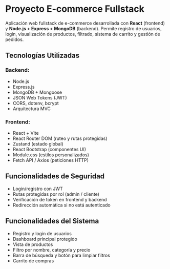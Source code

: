 # Proyecto E-commerce Fullstack

Aplicación web fullstack de e-commerce desarrollada con **React** (frontend) y **Node.js + Express + MongoDB** (backend). Permite registro de usuarios, login, visualización de productos, filtrado, sistema de carrito y gestión de pedidos.

## Tecnologías Utilizadas

### Backend:
- Node.js
- Express.js
- MongoDB + Mongoose
- JSON Web Tokens (JWT)
- CORS, dotenv, bcrypt
- Arquitectura MVC

### Frontend:
- React + Vite
- React Router DOM (ruteo y rutas protegidas)
- Zustand (estado global)
- React Bootstrap (componentes UI)
- Module.css (estilos personalizados)
- Fetch API / Axios (peticiones HTTP)

## Funcionalidades de Seguridad

- Login/registro con JWT
- Rutas protegidas por rol (admin / cliente)
- Verificación de token en frontend y backend
- Redirección automática si no está autenticado

## Funcionalidades del Sistema

- Registro y login de usuarios
- Dashboard principal protegido
- Vista de productos
- Filtro por nombre, categoría y precio
- Barra de búsqueda y botón para limpiar filtros
- Carrito de compras

